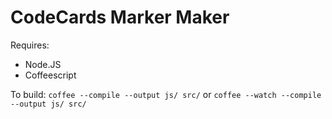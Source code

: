 # CodeCards Marker Maker

Requires:
* Node.JS
* Coffeescript

To build: `coffee --compile --output js/ src/` or `coffee --watch --compile --output js/ src/`